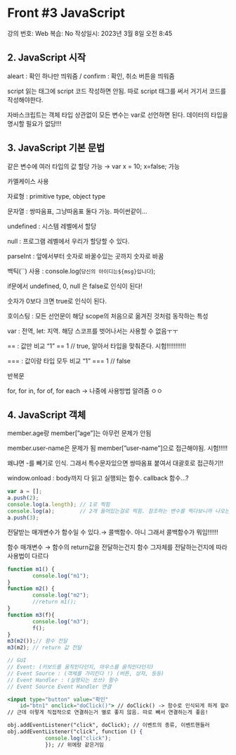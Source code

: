 # Front #3 JavaScript

강의 번호: Web
복습: No
작성일시: 2023년 3월 8일 오전 8:45

## 2. JavaScript 시작

aleart : 확인 하나만 띄워줌 / confirm : 확인, 취소 버튼을 띄워줌

script 읽는 태그에 script 코드 작성하면 안됨. 따로 script 태그를 써서 거기서 코드를 작성해야한다.

자바스크립트는 객체 타입 상관없이 모든 변수는 var로 선언하면 된다. 데이터의 타입을 명시할 필요가 없당!!!

## 3. JavaScript 기본 문법

같은 변수에 여러 타입의 값 할당 가능 → var x = 10; x=false; 가능

카멜케이스 사용

자료형 : primitive type, object type

문자열 : 쌍따움표, 그냥따옴표 둘다 가능. 파이썬같이…

undefined : 시스템 레벨에서 할당

null : 프로그램 레벨에서 우리가 할당할 수 있다.

parseInt : 앞에서부터 숫자로 바꿀수있는 곳까지 숫자로 바꿈

백틱(``) 사용 : console.log(`당신의 아이디는${msg}입니다`);

if문에서 undefined, 0, null 은 false로 인식이 된다!

숫자가 0보다 크면 true로 인식이 된다.

호이스팅 : 모든 선언문이 해당 scope의 처음으로 옮겨진 것처럼 동작하는 특성

var : 전역, let: 지역. 해당 스코프를 벗어나서는 사용할 수 없음ㅜㅜ

== : 값만 비교   “1” == 1 // true, 알아서 타입을 맞춰준다. 시험!!!!!!!!!!!

=== : 값이랑 타입 모두 비교   “1” === 1   // false

반복문

for, for in, for of, for each → 나중에 사용방법 알려줌 ㅇㅇ

## 4. JavaScript 객체

member.age랑 member[”age”]는 아무런 문제가 안됨

member.user-name은 문제가 됨 member[”user-name”]으로 접근해야됨. 시험!!!!!

왜냐면  -를 빼기로 인식. 그래서 특수문자있으면 쌍따옴표 붙여서 대괄호로 접근하기!!

window.onload : body까지 다 읽고 실행되는 함수. callback 함수…?

```jsx
var a = [];
a.push(2);
console.log(a.length); // 1로 찍힘
console.log(a);        // 2개 들어있는걸로 찍힘. 참조하는 변수를 찍다보니까 나오는것
a.push(3);
```

전달받는 매개변수가 함수일 수 있다.→ 콜백함수. 아니 그래서 콜백함수가 뭐임!!!!!!

함수 매개변수 → 함수의 return값을 전달하는건지 함수 그자체를 전달하는건지에 따라 사용법이 다르다

```jsx
function m1() {
		console.log("m1");
}
function m2() {
		console.log("m2");
		//return m1();
}
function m3(f){
		console.log("m3");
		f();
}
m3(m2());// 함수 전달
m3(m2); // return 값 전달

// GUI
// Event: (키보드를 움직인다던지, 마우스를 움직인다던지)
// Event Source : (객체를 가리킨다 !) (버튼, 상자, 등등)
// Event Handler : (실행되는 쏘쓰) 함수
// Event Source Event Handler 연결

<input type="button" value="확인"
    id="btn1" onclick="doClick()"> // doClick() -> 함수로 인식되게 하게 할려고 ()
// 근데 이렇게 직접적으로 연결하는거 별로 좋지 않음. 따로 빼서 연결하는게 좋음!

obj.addEventListener("click", doClick); // 이벤트의 종류, 이벤트핸들러
obj.addEventListener("click", function () {
            console.log("click");
            }); // 위에랑 같은거임
```